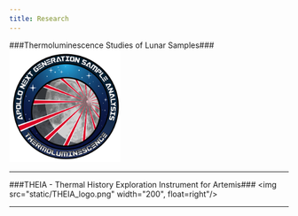 ```yaml
---
title: Research
---
```


###Thermoluminescence Studies of Lunar Samples###
<img src="static/TL-Logo4_c_circle_sml.png" width="200"/>




------

###THEIA - Thermal History Exploration Instrument for Artemis###
<img src="static/THEIA_logo.png" width="200", float=right"/>

------


